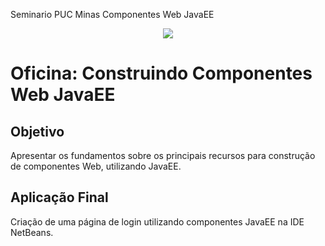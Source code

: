 Seminario PUC Minas Componentes Web JavaEE

<p align="center">
  <img src="https://i.ibb.co/KLyKC0n/Apache-Net-Beans.png">
</p>

# Oficina: Construindo Componentes Web JavaEE
## Objetivo
Apresentar os fundamentos sobre os principais recursos para construção de componentes Web, utilizando JavaEE.
## Aplicação Final 
Criação de uma página de login utilizando componentes JavaEE na IDE NetBeans.
